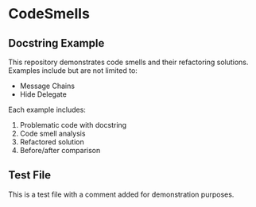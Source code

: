 # CodeSmells

## Docstring Example

This repository demonstrates code smells and their refactoring solutions. Examples include but are not limited to:
- Message Chains
- Hide Delegate

Each example includes:
1. Problematic code with docstring
2. Code smell analysis
3. Refactored solution
4. Before/after comparison

## Test File

This is a test file with a comment added for demonstration purposes.